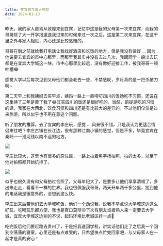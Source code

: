 ```yaml
---
title: 在宜宾与家人相见
date: 2024-01-13
---
```


昨天，我的家人自驾从敦煌来到宜宾，记忆中这是我的父母第一次来宜宾，而我的哥哥除了大一开学报道送我过来的时候来过一次之后，这是第二次来宜宾，在这千里之外与家人相见，内心还是比较感慨的。

<!--more-->

哥哥在到之前就给我打电话让我找好酒店和吃饭的地方，但是我没有做好 ... 因为他说要去宜宾的市中心那里，而那里我其实并没有去过几次，我跟同学一般出去玩都是在宜宾大学城这一块，市中心那里比较远，没有做好迎接工作，被我哥哥一顿吐槽😂

感觉大学以后每次见到父母他们都会老去一些，不禁感叹，岁月真的是一把杀猪刀啊~

第二天早上和我姨妈去买早点，姨妈一路上一直唠叨四川的饭她吃不习惯，还说在这里待了三年是苦了我了😂其实四川的饭还是很好吃的，当然，前提是吃的习惯的话，我家在大西北，饮食习惯和四川还是有比较大的差异的。不过他们仅仅是过来旅游，所以似乎也不用在意这个问题。

听了朋友的推荐，去了宜宾的李庄玩，感觉 ... 风景很不错，只是我认为更适合情侣来往吧？李庄古镇在长江边，很有那种江南小镇的感觉，但是不多，毕竟宜宾在秦岭——淮河线以南不远的地方。

![](https://images.yuanj.top/blog/20240113221469.png)

李庄比较大，这里也有很多的原住民，一路上拉着焦宇扬拍照，拍的太多，以至于他对拍照都开始抗拒了。

![](https://images.yuanj.top/blog/20240113221605.png)

似乎也很久没有和父母拍过合照了，父母年纪大了，是要多让他们享享清福了，多出来走走，看看不一样的世界。我也很佩服我哥哥，两天开车两千多公里，接到他的电话我是很意外的，没想到这么快。

李庄出来后带他们去大学城吃饭，他们一个劲说我，说我不早点说大学城这边这么好玩，吃喝玩乐都方便，我也是百口莫辩😥下次有朋友或者熟人来一定要去大学城，宜宾大学城这边别的不说，起码环境比老城区好一点🤣

吃完饭后他们要赶路去贵州了，于是把我送回学校，讲实话他们走了之后我一个回到空荡荡的寝室，心里还是有点难受的，只希望快点忙完回家吧，与父母家人在一起才是真的安心！
